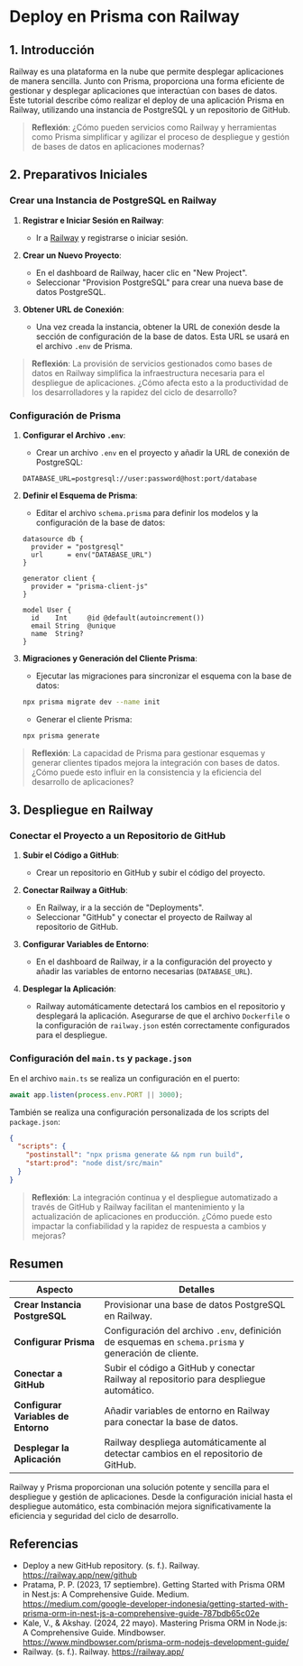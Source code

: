 # Deploy en Prisma con Railway

## 1. Introducción

Railway es una plataforma en la nube que permite desplegar aplicaciones de manera sencilla. Junto con Prisma, proporciona una forma eficiente de gestionar y desplegar aplicaciones que interactúan con bases de datos. Este tutorial describe cómo realizar el deploy de una aplicación Prisma en Railway, utilizando una instancia de PostgreSQL y un repositorio de GitHub.

> **Reflexión**: ¿Cómo pueden servicios como Railway y herramientas como Prisma simplificar y agilizar el proceso de despliegue y gestión de bases de datos en aplicaciones modernas?

## 2. Preparativos Iniciales

### Crear una Instancia de PostgreSQL en Railway

1. **Registrar e Iniciar Sesión en Railway**:

   - Ir a [Railway](https://railway.app/) y registrarse o iniciar sesión.

2. **Crear un Nuevo Proyecto**:

   - En el dashboard de Railway, hacer clic en "New Project".
   - Seleccionar "Provision PostgreSQL" para crear una nueva base de datos PostgreSQL.

3. **Obtener URL de Conexión**:
   - Una vez creada la instancia, obtener la URL de conexión desde la sección de configuración de la base de datos. Esta URL se usará en el archivo `.env` de Prisma.

> **Reflexión**: La provisión de servicios gestionados como bases de datos en Railway simplifica la infraestructura necesaria para el despliegue de aplicaciones. ¿Cómo afecta esto a la productividad de los desarrolladores y la rapidez del ciclo de desarrollo?

### Configuración de Prisma

1. **Configurar el Archivo `.env`**:

   - Crear un archivo `.env` en el proyecto y añadir la URL de conexión de PostgreSQL:

   ```env
   DATABASE_URL=postgresql://user:password@host:port/database
   ```

2. **Definir el Esquema de Prisma**:

   - Editar el archivo `schema.prisma` para definir los modelos y la configuración de la base de datos:

   ```prisma
   datasource db {
     provider = "postgresql"
     url      = env("DATABASE_URL")
   }

   generator client {
     provider = "prisma-client-js"
   }

   model User {
     id    Int     @id @default(autoincrement())
     email String  @unique
     name  String?
   }
   ```

3. **Migraciones y Generación del Cliente Prisma**:
   - Ejecutar las migraciones para sincronizar el esquema con la base de datos:
   ```bash
   npx prisma migrate dev --name init
   ```
   - Generar el cliente Prisma:
   ```bash
   npx prisma generate
   ```

> **Reflexión**: La capacidad de Prisma para gestionar esquemas y generar clientes tipados mejora la integración con bases de datos. ¿Cómo puede esto influir en la consistencia y la eficiencia del desarrollo de aplicaciones?

## 3. Despliegue en Railway

### Conectar el Proyecto a un Repositorio de GitHub

1. **Subir el Código a GitHub**:

   - Crear un repositorio en GitHub y subir el código del proyecto.

2. **Conectar Railway a GitHub**:

   - En Railway, ir a la sección de "Deployments".
   - Seleccionar "GitHub" y conectar el proyecto de Railway al repositorio de GitHub.

3. **Configurar Variables de Entorno**:

   - En el dashboard de Railway, ir a la configuración del proyecto y añadir las variables de entorno necesarias (`DATABASE_URL`).

4. **Desplegar la Aplicación**:
   - Railway automáticamente detectará los cambios en el repositorio y desplegará la aplicación. Asegurarse de que el archivo `Dockerfile` o la configuración de `railway.json` estén correctamente configurados para el despliegue.

### Configuración del `main.ts` y `package.json`

En el archivo `main.ts` se realiza un configuración en el puerto:

```typescript
await app.listen(process.env.PORT || 3000);
```

También se realiza una configuración personalizada de los scripts del `package.json`:

```json
{
  "scripts": {
    "postinstall": "npx prisma generate && npm run build",
    "start:prod": "node dist/src/main"
  }
}
```

> **Reflexión**: La integración continua y el despliegue automatizado a través de GitHub y Railway facilitan el mantenimiento y la actualización de aplicaciones en producción. ¿Cómo puede esto impactar la confiabilidad y la rapidez de respuesta a cambios y mejoras?

## Resumen

| Aspecto                             | Detalles                                                                                             |
| ----------------------------------- | ---------------------------------------------------------------------------------------------------- |
| **Crear Instancia PostgreSQL**      | Provisionar una base de datos PostgreSQL en Railway.                                                 |
| **Configurar Prisma**               | Configuración del archivo `.env`, definición de esquemas en `schema.prisma` y generación de cliente. |
| **Conectar a GitHub**               | Subir el código a GitHub y conectar Railway al repositorio para despliegue automático.               |
| **Configurar Variables de Entorno** | Añadir variables de entorno en Railway para conectar la base de datos.                               |
| **Desplegar la Aplicación**         | Railway despliega automáticamente al detectar cambios en el repositorio de GitHub.                   |

Railway y Prisma proporcionan una solución potente y sencilla para el despliegue y gestión de aplicaciones. Desde la configuración inicial hasta el despliegue automático, esta combinación mejora significativamente la eficiencia y seguridad del ciclo de desarrollo.

## Referencias

- Deploy a new GitHub repository. (s. f.). Railway. https://railway.app/new/github
- Pratama, P. P. (2023, 17 septiembre). Getting Started with Prisma ORM in Nest.js: A Comprehensive Guide. Medium. https://medium.com/google-developer-indonesia/getting-started-with-prisma-orm-in-nest-js-a-comprehensive-guide-787bdb65c02e
- Kale, V., & Akshay. (2024, 22 mayo). Mastering Prisma ORM in Node.js: A Comprehensive Guide. Mindbowser. https://www.mindbowser.com/prisma-orm-nodejs-development-guide/
- Railway. (s. f.). Railway. https://railway.app/
